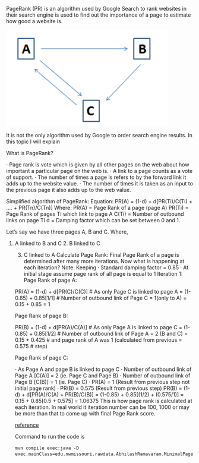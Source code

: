PageRank (PR) is an algorithm used by Google Search to rank websites in their search engine is used to find out the importance of a page to estimate how good a website is.

![](https://github.com/AbhiRam0099/PyFlink-G05/blob/main/Abhilash/pagerank-algo-image.PNG)

It is not the only algorithm used by Google to order search engine results.
In this topic I will explain

What is PageRank?

·        Page rank is vote which is given by all other pages on the web about how important a particular page on the web is.
·        A link to a page counts as a vote of support.
·        The number of times a page is refers to by the forward link it adds up to the website value.
·        The number of times it is taken as an input to the previous page it also adds up to the web value.

Simplified algorithm of PageRank:
Equation:
PR(A) = (1-d) + d[PR(Ti)/C(Ti) + …. + PR(Tn)/C(Tn)]
Where:
PR(A) = Page Rank of a page (page A)
PR(Ti) = Page Rank of pages Ti which link to page A
C(Ti) = Number of outbound links on page Ti
d = Damping factor which can be set between 0 and 1.

Let’s say we have three pages A, B and C. Where,

1. A linked to B and C
   2. B linked to C

      3. C linked to A
      Calculate Page Rank:
      Final Page Rank of a page is determined after many more iterations. Now what is happening at each iteration?
      Note: Keeping
      ·        Standard damping factor  = 0.85
      ·        At initial stage assume page rank of all page is equal to 1
      Iteration 1:
      Page Rank of page A:

      PR(A) = (1-d) + d[PR(C)/C(C)]   # As only Page C is linked to page A
      = (1-0.85) + 0.85[1/1] # Number of outbound link of Page C = 1(only to A)
      = 0.15 + 0.85
      =           1

      Page Rank of page B:

      PR(B) = (1-d) + d[PR(A)/C(A)]    # As only Page A is linked to page C
      = (1-0.85) + 0.85[1/2]      # Number of outbound link of Page A = 2 (B and C)
      = 0.15 + 0.425                # and page rank of A was 1 (calculated from previous
      =           0.575                           # step)

      Page Rank of page C:

      ·        As Page A and page B is linked to page C
      ·        Number of outbound link of Page A [C(A)] = 2 (ie. Page C and Page B)
      ·        Number of outbound link of Page B [C(B)] = 1 (ie. Page C)
      ·        PR(A) = 1  (Result from previous step not initial page rank)
      ·        PR(B) =  0.575 (Result from previous step)
      PR(B) = (1-d) + d[PR(A)/C(A) + PR(B)/C(B)]
      = (1-0.85) + 0.85[(1/2) + (0.575/1)]
      = 0.15 + 0.85[0.5 + 0.575]
      =           1.06375
      This is how page rank is calculated at each iteration. In real world it iteration number can be 100, 1000 or may be more than that to come up with final Page Rank score.

      [reference](https://thinkinfi.com/page-rank-algorithm-and-implementation-in-python/)

      Command to run the code is

      ```mvn compile exec:java -D exec.mainClass=edu.nwmissouri.rawdata.AbhilashRamavaram.MinimalPageRankAbhi"""
      mvn compile exec:java -D exec.mainClass=edu.nwmissouri.rawdata.AbhilashRamavaram.MinimalPageRankAbhi

      ```
